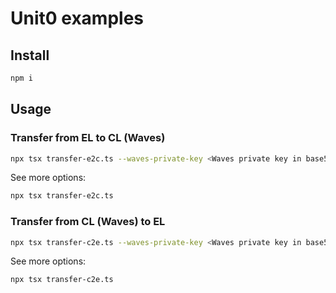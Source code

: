 # Unit0 examples

## Install

```bash
npm i
```

## Usage

### Transfer from EL to CL (Waves)

```bash
npx tsx transfer-e2c.ts --waves-private-key <Waves private key in base58> --eth-private-key <Ethereum private key in HEX with 0x>
```

See more options:
```bash
npx tsx transfer-e2c.ts
```

### Transfer from CL (Waves) to EL

```bash
npx tsx transfer-c2e.ts --waves-private-key <Waves private key in base58> --eth-private-key <Ethereum private key in HEX with 0x>
```

See more options:
```bash
npx tsx transfer-c2e.ts
```

